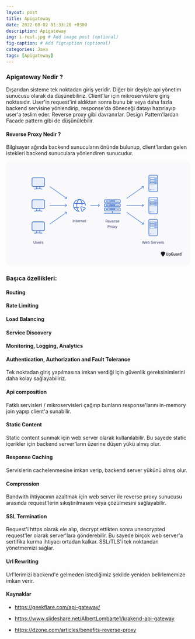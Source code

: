 ```yaml
---
layout: post
title: Apigateway
date: 2022-08-02 01:33:20 +0300
description: Apigateway
img: i-rest.jpg # Add image post (optional)
fig-caption: # Add figcaption (optional)
categories: Java
tags: [Apigateway]
---
```



### Apigateway Nedir ?

Dışarıdan sisteme tek noktadan giriş yeridir. Diğer bir deyişle api yönetim sunucusu olarak da düşünebiliriz. Client'lar için mikroservislere giriş noktasıdır. User'in request'ini aldıktan sonra bunu bir veya daha fazla backend servisine yönlendirip, response'da döneceği datayı hazırlayıp user'a teslim eder. Reverse proxy gibi davranırlar. Design Pattern'lardan Facade pattern gibi de düşünülebilir.


#### Reverse Proxy Nedir ?
Bilgisayar ağında backend sunucuların önünde bulunup, client'lardan gelen istekleri backend sunuculara yönlendiren sunucudur.

![img1](/images/apigateway/reverse-proxy.png)


### Başıca özellikleri:

#### Routing

#### Rate Limiting

#### Load Balancing

#### Service Discovery

#### Monitoring, Logging, Analytics

#### Authentication, Authorization and Fault Tolerance
Tek noktadan giriş yapılmasına imkan verdiği için güvenlik gereksinimlerini daha kolay sağlayabiliriz.

#### Api composition
Fatklı servisleri / mikroservisleri çağırıp bunların response'larını in-memory join yapıp client'a sunabilir.

#### Static Content
Static content sunmak için web server olarak kullanılabilir. Bu sayede static içerikler için backend server'ların üzerine düşen yükü almış olur.

#### Response Caching
Servislerin cachelenmesine imkan verip, backend server yükünü almış olur.

#### Compression
Bandwith ihtiyacının azaltmak için web server ile reverse proxy sunucusu arasında request'lerin sıkıştırılmasını veya çözülmesini sağlayabilir.

#### SSL Termination
Request'i https olarak ele alıp, decrypt ettikten sonra unencrypted request'ler olarak server'lara gönderebilir. Bu sayede birçok web server'a sertifika kurma ihtiyacı ortadan kalkar. SSL/TLS'i tek noktandan yönetmemizi sağlar.

#### Url Rewriting
Url'lerimizi backend'e gelmeden istediğimiz şekilde yeniden belirlememize imkan verir.



#### Kaynaklar

* https://geekflare.com/api-gateway/


* https://www.slideshare.net/AlbertLombarte1/krakend-api-gateway

* https://dzone.com/articles/benefits-reverse-proxy





